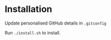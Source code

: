 Installation
============

Update personalised GitHub details in ```.gitconfig```

Run ```./install.sh``` to install.
